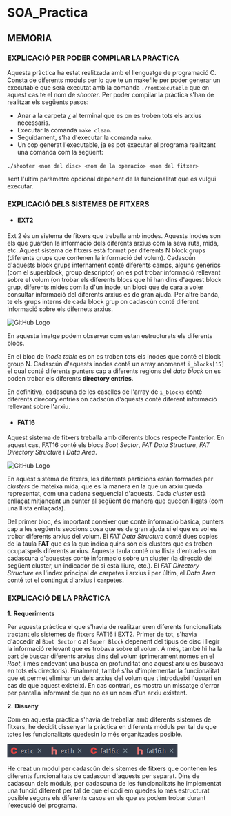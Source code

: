 # SOA_Practica
## MEMORIA

### EXPLICACIÓ PER PODER COMPILAR LA PRÀCTICA

Aquesta pràctica ha estat realitzada amb el llenguatge de programació C. Consta de diferents
moduls per lo que te un makefile per poder generar un executable que serà executat amb la 
comanda `./nomExecutable` que en aquest cas te el nom de _shooter_. Per poder compilar la 
pràctica s'han de realitzar els següents pasos: 
* Anar a la carpeta [`/`](main) al terminal que es on es troben tots els arxius necessaris.
* Executar la comanda `make clean`.
* Seguidament, s'ha d'executar la comanda `make`.
* Un cop generat l'executable, ja es pot executar el programa realitzant una comanda com la 
següent:

`./shooter <nom del disc> <nom de la operacio> <nom del fitxer>`

sent l'ultim paràmetre opcional depenent de la funcionalitat que es vulgui executar.

### EXPLICACIÓ DELS SISTEMES DE FITXERS

* #### EXT2

Ext 2 és un sistema de fitxers que treballa amb inodes. Aquests inodes son els que guarden
la informació dels diferents arxius com la seva ruta, mida, etc. Aquest sistema de fitxers està
format per diferents N block grups (diferents grups que contenen la informació del volum). Cadascún 
d'aquests block grups internament conté diferents camps, alguns genèrics (com el superblock, 
group descriptor) on es pot trobar informació rellevant sobre el volum (on trobar els diferents blocs que hi han dins 
d'aquest block grup, diferents mides com la d'un inode, un bloc) que de cara a voler consultar informació
del diferents arxius es de gran ajuda. Per altre banda, te els grups interns de cada block grup on
cadascún conté diferent informació sobre els difernets arxius. 

![GitHub Logo](https://lh3.googleusercontent.com/proxy/6pYSYTb1UFweN0-ju2AV_VpUU8PjuVObxWz5J1tK1xDL9VCGr93HsQrFf94Uk6XfguxGqdLKLyXMLyVyT6ufhs0)

En aquesta imatge podem observar com estan estructurats els diferents blocs. 

En el bloc de _inode table_ es on es troben tots els inodes que conté el block group N.
Cadascún d'aquests inodes conté un array anomenat `i_blocks[15]` el qual conté diferents 
punters cap a diferents regions del _data block_ on es poden trobar els diferents __directory entries__.

En definitiva, cadascuna de les caselles de l'array de `i_blocks` conté diferents direcory entries 
on cadscún d'aquests conté diferent informació rellevant sobre l'arxiu.

* #### FAT16

Aquest sistema de fitxers treballa amb diferents blocs respecte l'anterior. En aquest cas, 
FAT16 conté els blocs _Boot Sector_, _FAT Data Structure_, _FAT Directory Structure_ i _Data Area_.

![GitHub Logo](http://4.bp.blogspot.com/-Br6_38Btdcc/T2H91dZzfAI/AAAAAAAAAOY/SeOR4oceRDQ/s1600/fat+16a.jpg)

En aquest sistema de fitxers, les diferents particions estàn formades per _clusters_ de mateixa mida,
que es la manera en la que un arxiu queda representat, com una cadena sequencial d'aquests.
Cada _cluster_ està enllaçat mitjançant un punter al següent de manera que queden lligats
(com una llista enllaçada).

Del primer bloc, és important coneixer que conté informació bàsica, punters cap a les següents seccions
cosa que es de gran ajuda si el que es vol es trobar diferents arxius del volum. El _FAT Data Structure_
conté dues copies de la taula __FAT__ que es la que indica quins són els clusters que es troben ocupatspels diferents arxius.
 Aquesta taula conté una llista d'entrades on cadascuna d'aquestes conté informacio sobre un cluster 
(la direcció del següent cluster, un indicador de si està lliure, etc.).
El _FAT Directory Structure_ es l'index principal de carpetes i arxius i per últim, el _Data Area_ conté
tot el contingut d'arxius i carpetes.

### EXPLICACIÓ DE LA PRÀCTICA

__1.__ __Requeriments__

Per aquesta pràctica el que s'havia de realitzar eren diferents funcionalitats tractant els 
sistemes de fitxers FAT16 i EXT2. Primer de tot, s'havia d'accedir al `Boot Sector` o al `Super Block`
depenent del tipus de disc i llegir la informació rellevant que es trobava sobre el volum. A més, també hi ha la part de buscar diferents arxius dins 
del volum (primerament nomes en el _Root_, i més endevant una busca en profunditat ono aquest arxiu es buscava
en tots els directoris). Finalment, també s'ha d'implementar la funcionalitat que et permet 
eliminar un dels arxius del volum que t'introdueixi l'usuari en cas de que aquest existeixi.
En cas contrari, es mostra un missatge d'error per pantalla informant de que no es un nom d'un arxiu 
existent.

__2.__ __Disseny__

Com en aquesta pràctica s'havia de treballar amb diferents sistemes de fitxers, he decidit dissenyar
la pràctica en diferents mòduls per tal de que totes les funcionalitats quedesin lo més organitzades posible.

![GitHub Logo](assets/moduls.png)

He creat un modul per cadascún dels sitemes de fitxers que contenen les diferents funcionalitats 
de cadascun d'aquests per separat. Dins de cadascun dels mòduls, per cadascuna de les funcionalitats 
he implementat una funció diferent per tal de que el codi em quedes lo més estructurat posible
segons els diferents casos en els que es podem trobar durant l'execució del programa.



